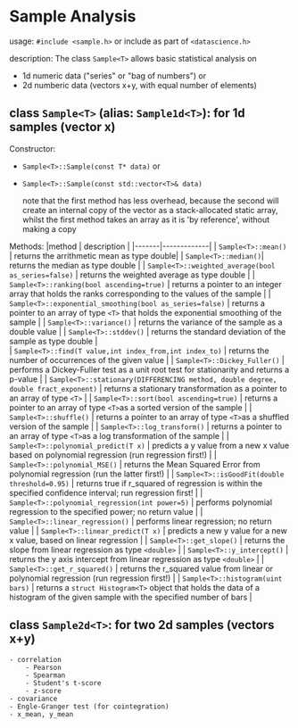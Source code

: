 # Sample Analysis     
usage: `#include <sample.h>` or include as part of `<datascience.h>`

description:
The class `Sample<T>` allows basic statistical analysis on
- 1d numeric data ("series" or "bag of numbers") or
- 2d numberic data (vectors x+y, with equal number of elements)

## class `Sample<T>` (alias: `Sample1d<T>`): for 1d samples (vector x)

Constructor:
- `Sample<T>::Sample(const T* data)` or
- `Sample<T>::Sample(const std::vector<T>& data)`

  note that the first method has less overhead, because the second will
  create an internal copy of the vector as a stack-allocated static array,
  whilst the first method takes an array as it is 'by reference',
  without making a copy

Methods:
|method | description |
|-------|-------------|
| `Sample<T>::mean()` | returns the arrithmetic mean as type double|
| `Sample<T>::median()`| returns the median as type double |
| `Sample<T>::weighted_average(bool as_series=false)` | returns the weighted average as type double |
| `Sample<T>::ranking(bool ascending=true)` | returns a pointer to an integer array that holds the ranks corresponding to the values of the sample |
| `Sample<T>::exponential_smoothing(bool as_series=false)` | returns a pointer to an array of type `<T>` that holds the exponential smoothing of the sample |
| `Sample<T>::variance()` | returns the variance of the sample as a double value |
| `Sample<T>::stddev()` | returns the standard deviation of the sample as type double |    
| `Sample<T>::find(T value,int index_from,int index_to)` | returns the number of occurrences of the given value |
| `Sample<T>::Dickey_Fuller()` | performs a Dickey-Fuller test as a unit root test for stationarity and returns a p-value |
| `Sample<T>::stationary(DIFFERENCING method, double degree, double fract_exponent)` | returns a stationary transformation as a pointer to an array of type `<T>` |
| `Sample<T>::sort(bool ascending=true)` | returns a pointer to an array of type `<T>`as a sorted version of the sample |
| `Sample<T>::shuffle()` | returns a pointer to an array of type `<T>`as a shuffled version of the sample |
| `Sample<T>::log_transform()` | returns a pointer to an array of type `<T>`as a log transformation of the sample |
| `Sample<T>::polynomial_predict(T x)` | predicts a y value from a new x value based on polynomial regression (run regression first!) |
| `Sample<T>::polynomial_MSE()` | returns the Mean Squared Error from polynomial regression (run the latter first!) |
| `Sample<T>::isGoodFit(double threshold=0.95)` | returns true if r_squared of regression is within the specified confidence interval; run regression first! |
| `Sample<T>::polynomial_regression(int power=5)` | performs polynomial regression to the specified power; no return value |
| `Sample<T>::linear_regression()` | performs linear regression; no return value |
| `Sample<T>::linear_predict(T x)` | predicts a new y value for a new x value, based on linear regression |
| `Sample<T>::get_slope()` | returns the slope from linear regression as type `<double>` |
| `Sample<T>::y_intercept()` | returns the y axis intercept from linear regression as type `<double>` |
| `Sample<T>::get_r_squared()` | returns the r_squared value from linear or polynomial regression (run regression first!) |
| `Sample<T>::histogram(uint bars)` | returns a `struct Histogram<T>` object that holds the data of a histogram of the given sample with the specified number of bars |

## class `Sample2d<T>`: for two 2d samples (vectors x+y)
    - correlation
        - Pearson
        - Spearman
        - Student's t-score
        - z-score
    - covariance
    - Engle-Granger test (for cointegration)
    - x_mean, y_mean